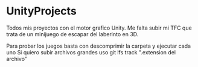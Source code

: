 # UnityProjects
 Todos mis proyectos con el motor grafico Unity. Me falta subir mi TFC que trata de un minijuego de escapar del laberinto en 3D.

 Para probar los juegos basta con descomprimir la carpeta y ejecutar cada uno
Si quiero subir archivos grandes uso git lfs track ".extension del archivo"

